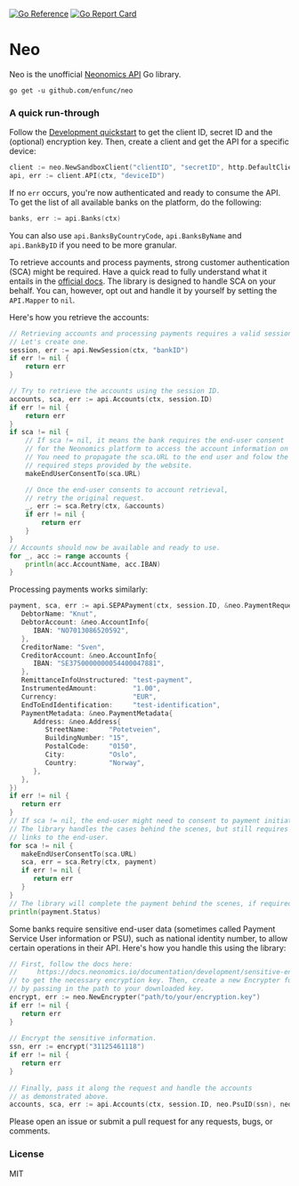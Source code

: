 [![Go Reference](https://pkg.go.dev/badge/github.com/enfunc/neo.svg)](https://pkg.go.dev/github.com/enfunc/neo)
[![Go Report Card](https://goreportcard.com/badge/github.com/enfunc/neo)](https://goreportcard.com/report/github.com/enfunc/neo)

# Neo

Neo is the unofficial [Neonomics API](https://docs.neonomics.io/api-references/) Go library.

```shell
go get -u github.com/enfunc/neo
```

### A quick run-through

Follow the [Development quickstart](https://docs.neonomics.io/documentation/development/quickstart) to get the client ID, secret ID and the (optional) encryption key. Then, create a client and get the API for a specific device:

```go
client := neo.NewSandboxClient("clientID", "secretID", http.DefaultClient)
api, err := client.API(ctx, "deviceID")
```

If no `err` occurs, you're now authenticated and ready to consume the API. To get the list of all available banks on the platform, do the following:

```go
banks, err := api.Banks(ctx)
```
You can also use `api.BanksByCountryCode`, `api.BanksByName` and `api.BankByID` if you need to be more granular.

To retrieve accounts and process payments, strong customer authentication (SCA) might be required. Have a quick read to fully understand what it entails
in the [official docs](https://docs.neonomics.io/documentation/development/consent). The library is designed to handle SCA on your behalf. You can, however, opt out and handle it by yourself by setting the `API.Mapper` to `nil`.

Here's how you retrieve the accounts:

```go
// Retrieving accounts and processing payments requires a valid session.
// Let's create one.
session, err := api.NewSession(ctx, "bankID")
if err != nil {
	return err
}

// Try to retrieve the accounts using the session ID.
accounts, sca, err := api.Accounts(ctx, session.ID)
if err != nil {
	return err
}
if sca != nil {
	// If sca != nil, it means the bank requires the end-user consent
	// for the Neonomics platform to access the account information on their behalf.
	// You need to propagate the sca.URL to the end user and folow the
	// required steps provided by the website.
	makeEndUserConsentTo(sca.URL)

	// Once the end-user consents to account retrieval, 
	// retry the original request.
	_, err := sca.Retry(ctx, &accounts)
	if err != nil {
		return err
	}
}
// Accounts should now be available and ready to use.
for _, acc := range accounts {
	println(acc.AccountName, acc.IBAN)
}
```

Processing payments works similarly:

```go
payment, sca, err := api.SEPAPayment(ctx, session.ID, &neo.PaymentRequest{  
   DebtorName: "Knut",  
   DebtorAccount: &neo.AccountInfo{  
      IBAN: "NO7013086520592",  
   },  
   CreditorName: "Sven",  
   CreditorAccount: &neo.AccountInfo{  
      IBAN: "SE3750000000054400047881",  
   },  
   RemittanceInfoUnstructured: "test-payment",  
   InstrumentedAmount:         "1.00",  
   Currency:                   "EUR",  
   EndToEndIdentification:     "test-identification",  
   PaymentMetadata: &neo.PaymentMetadata{  
      Address: &neo.Address{  
         StreetName:     "Potetveien",  
         BuildingNumber: "15",  
         PostalCode:     "0150",  
         City:           "Oslo",  
         Country:        "Norway",  
      },  
   },  
})  
if err != nil {  
   return err  
}  
// If sca != nil, the end-user might need to consent to payment initiation and/or payment completion. 
// The library handles the cases behind the scenes, but still requires you to propagate the  
// links to the end-user.
for sca != nil {  
   makeEndUserConsentTo(sca.URL)  
   sca, err = sca.Retry(ctx, payment)  
   if err != nil {  
      return err  
   }  
}
// The library will complete the payment behind the scenes, if required.
println(payment.Status)
```

Some banks require sensitive end-user data (sometimes called Payment Service User information or PSU), such as national identity number, to allow certain operations in their API. Here's how you handle this using the library:

```go
// First, follow the docs here:  
//     https://docs.neonomics.io/documentation/development/sensitive-end-user-data  
// to get the necessary encryption key. Then, create a new Encrypter func  
// by passing in the path to your downloaded key.  
encrypt, err := neo.NewEncrypter("path/to/your/encryption.key")  
if err != nil {  
   return err  
}  
  
// Encrypt the sensitive information.  
ssn, err := encrypt("31125461118")  
if err != nil {  
   return err  
}  
  
// Finally, pass it along the request and handle the accounts
// as demonstrated above.
accounts, sca, err := api.Accounts(ctx, session.ID, neo.PsuID(ssn), neo.PsuIP("109.74.179.3"))  
```

Please open an issue or submit a pull request for any requests, bugs, or comments.

### License

MIT